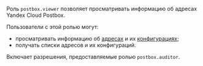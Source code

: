 Роль `postbox.viewer` позволяет просматривать информацию об адресах Yandex Cloud Postbox.

Пользователи с этой ролью могут:
* просматривать информацию об [адресах](../../postbox/concepts/glossary.md#adress) и их [конфигурациях](../../postbox/concepts/glossary.md#configuration);
* получать списки адресов и их конфигураций.

Включает разрешения, предоставляемые ролью `postbox.auditor`.
